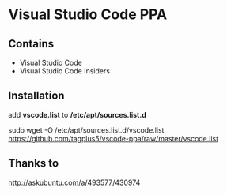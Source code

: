 # Visual Studio Code PPA

## Contains
* Visual Studio Code
* Visual Studio Code Insiders

## Installation
add **vscode.list** to **/etc/apt/sources.list.d** 

sudo wget -O /etc/apt/sources.list.d/vscode.list https://github.com/tagplus5/vscode-ppa/raw/master/vscode.list

## Thanks to
http://askubuntu.com/a/493577/430974
